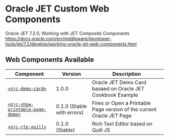 # Oracle JET Custom Web Components

Oracle JET 7.2.0, Working with JET Composite Components
https://docs.oracle.com/en/middleware/developer-tools/jet/7.2/develop/working-oracle-jet-web-components.html

## Web Components Available

|Component| Version | Description
|----|---| ---|
|[`<ojc-demo-card>`](https://github.com/DanielMerchan/ojet-custom-components/tree/master/src/js/jet-composites/ojc-card) | 1.0.0 |  Oracle JET Demo Card basaed on Oracle JET Cookbook Example |
| [`<ojc-show-printable-page-demo>`](https://github.com/DanielMerchan/ojet-custom-components/tree/master/src/js/jet-composites/ojc-show-printable-page) | 0.1.0 (Stable with errors) | Fires or Open a Printable Page version of the current Oracle JET Page
| [`<ojc-rte-quill>`](https://github.com/DanielMerchan/ojet-custom-components/tree/master/src/js/jet-composites/ojc-rte-quill) | 0.1.0 (Stable) | Rich Text Editor based on Quill JS
